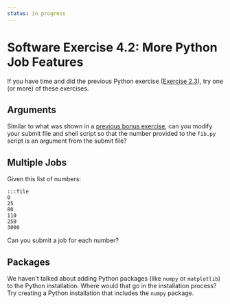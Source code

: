 ```yaml
---
status: in progress
---
```


<style type="text/css"> pre em { font-style: normal; background-color: yellow; } pre strong { font-style: normal; font-weight: bold; color: #008; } </style>

Software Exercise 4.2: More Python Job Features
===========================================

If you have time and  did the previous Python exercise ([Exercise 2.3](/materials/sw/part2-ex3-python.md)), try one (or more) of these exercises. 

Arguments
---------

Similar to what was shown in a [previous bonus exercise](/materials/sw/part4-ex1-arguments), 
can you modify your submit file and shell script so that the number provided to the `fib.py` script is an argument from the submit file? 

Multiple Jobs
-------------

Given this list of numbers:

	:::file
	0
	25
	80
	110
	250
	3000

Can you submit a job for each number? 

Packages
--------

We haven't talked about adding Python packages (like `numpy` or `matplotlib`) to the Python installation. Where would that go in the installation process? Try creating a Python installation that includes the `numpy` package. 
